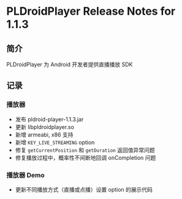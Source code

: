 # PLDroidPlayer Release Notes for 1.1.3

## 简介
PLDroidPlayer 为 Android 开发者提供直播播放 SDK

## 记录

### 播放器

- 发布 pldroid-player-1.1.3.jar
- 更新 libpldroidplayer.so
- 新增 armeabi, x86 支持
- 新增 `KEY_LIVE_STREAMING` option
- 修复 `getCurrentPosition` 和 `getDuration` 返回值异常问题
- 修复播放过程中，概率性不间断地回调 onCompletion 问题

### 播放器 Demo

- 更新不同播放方式（直播或点播）设置 option 的展示代码
